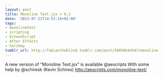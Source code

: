 ```yaml
---
layout: post
title: Monoline Text.jsx v 0.2
date: '2013-07-21T14:53:16+02:00'
tags:
- monolinetext
- scripting
- ExtendScript
- After Effects
- hershey
tumblr_url: http://fabiantheblind.tumblr.com/post/56050644547/monoline-text-jsx-v-0-2
---
```

A new version of “Monoline Text.jsx” is available @aescripts With some help by @schiresk (Kevin Schires) http://aescripts.com/monoline-text/
